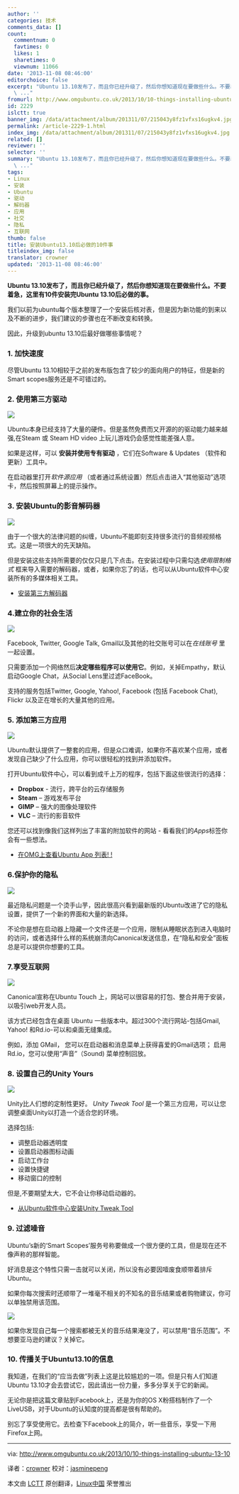 ```yaml
---
author: ''
categories: 技术
comments_data: []
count:
  commentnum: 0
  favtimes: 0
  likes: 1
  sharetimes: 0
  viewnum: 11066
date: '2013-11-08 08:46:00'
editorchoice: false
excerpt: "Ubuntu 13.10发布了，而且你已经升级了，然后你想知道现在要做些什么。不要着急，这里有10件安装完Ubuntu 13.10后必做的事。\r\n我们以前为ubuntu每个版本整理了一个安装后核对表，但是因为新功能的到来以及不断的进步
  \ ..."
fromurl: http://www.omgubuntu.co.uk/2013/10/10-things-installing-ubuntu-13-10
id: 2229
islctt: true
banner_img: /data/attachment/album/201311/07/215043y8fz1vfxs16ugkv4.jpg
permalink: /article-2229-1.html
index_img: /data/attachment/album/201311/07/215043y8fz1vfxs16ugkv4.jpg.thumb.jpg
related: []
reviewer: ''
selector: ''
summary: "Ubuntu 13.10发布了，而且你已经升级了，然后你想知道现在要做些什么。不要着急，这里有10件安装完Ubuntu 13.10后必做的事。\r\n我们以前为ubuntu每个版本整理了一个安装后核对表，但是因为新功能的到来以及不断的进步
  \ ..."
tags:
- Linux
- 安装
- Ubuntu
- 驱动
- 解码器
- 应用
- 社交
- 隐私
- 互联网
thumb: false
title: 安装Ubuntu13.10后必做的10件事
titleindex_img: false
translator: crowner
updated: '2013-11-08 08:46:00'
---
```


**Ubuntu 13.10发布了，而且你已经升级了，然后你想知道现在要做些什么。不要着急，这里有10件安装完Ubuntu 13.10后必做的事。**


我们以前为ubuntu每个版本整理了一个安装后核对表，但是因为新功能的到来以及不断的进步，我们建议的步骤也在不断改变和转换。


因此，升级到ubuntu 13.10后最好做哪些事情呢？


### 1. 加快速度


尽管Ubuntu 13.10相较于之前的发布版包含了较少的面向用户的特征，但是新的Smart scopes服务还是不可错过的。


### 2. 使用第三方驱动


![](/data/attachment/album/201311/07/215043y8fz1vfxs16ugkv4.jpg)


Ubuntu本身已经支持了大量的硬件。但是虽然免费而又开源的的驱动能力越来越强,在Steam 或 Steam HD video 上玩儿游戏仍会感觉性能差强人意。


如果是这样，可以 **安装并使用专有驱动** ，它们在Software & Updates （软件和更新）工具中。


在启动器里打开*软件源应用* （或者通过系统设置）然后点击进入“其他驱动”选项卡，然后按照屏幕上的提示操作。


### 3. 安装Ubuntu的影音解码器


![](/data/attachment/album/201311/07/2150442eek0ebkz1kkyk3p.jpg)


由于一个很大的法律问题的纠缠，Ubuntu不能即刻支持很多流行的音频视频格式。这是一项很大的先天缺陷。


但是安装这些支持所需要的仅仅只是几下点击。在安装过程中只需勾选*使用限制格式* 框来导入需要的解码器，或者，如果你忘了的话，也可以从Ubuntu软件中心安装所有的多媒体相关工具。


* [安装第三方解码器](https://apps.ubuntu.com/cat/applications/ubuntu-restricted-extras/)


### 4.建立你的社会生活


![](/data/attachment/album/201311/07/215046x2xll4lvgx2txz2q.jpg)


Facebook, Twitter, Google Talk, Gmail以及其他的社交账号可以在*在线账号* 里一起设置。


只需要添加一个网络然后**决定哪些程序可以使用它**。例如，关掉Empathy，默认启动Google Chat，从Social Lens里过滤FaceBook。


支持的服务包括Twitter, Google, Yahoo!, Facebook (包括 Facebook Chat), Flickr 以及正在增长的大量其他的应用。


### 5. 添加第三方应用


![](/data/attachment/album/201311/07/215048l2nwsvvvh6nwl0os.jpg)


Ubuntu默认提供了一整套的应用，但是众口难调，如果你不喜欢某个应用，或者发现自己缺少了什么应用，你可以很轻松的找到并添加软件。


打开Ubuntu软件中心，可以看到成千上万的程序，包括下面这些很流行的选择：


* **Dropbox** - 流行，跨平台的云存储服务
* **Steam** – 游戏发布平台
* **GIMP** – 强大的图像处理软件
* **VLC** – 流行的影音软件


您还可以找到像我们这样列出了丰富的附加软件的网站 - 看看我们的*Apps*标签你会有一些想法。


* [在OMG上查看Ubuntu App 列表! !](http://www.omgubuntu.co.uk/categories/app)


### 6.保护你的隐私


![](/data/attachment/album/201311/07/215049xg70xpxt87fuif8g.jpg)


最近隐私问题是一个烫手山芋，因此很高兴看到最新版的Ubuntu改进了它的隐私设置，提供了一个新的界面和大量的新选择。


不论你是想在启动器上隐藏一个文件还是一个应用，限制从睡眠状态到进入电脑时的访问，或者选择什么样的系统崩溃向Canonical发送信息，在“隐私和安全”面板总是可以提供你想要的工具。


### 7.享受互联网


![](/data/attachment/album/201311/07/2150512qentdaew88eakrn.jpg)


Canonical宣称在Ubuntu Touch 上，网站可以很容易的打包、整合并用于安装， 以吸引web开发人员。


该方式已经包含在桌面 Ubuntu 一些版本中。超过300个流行网站-包括Gmail, Yahoo! 和Rd.io-可以和桌面无缝集成。


例如，添加 GMail， 您可以在启动器和消息菜单上获得喜爱的Gmail选项； 启用Rd.io，您可以使用“声音”（Sound) 菜单控制回放。


### 8. 设置自己的Unity Yours


![](/data/attachment/album/201311/07/215052e8heg5izg9aetalr.png)


Unity比人们想的定制性更好。 *Unity Tweak Tool* 是一个第三方应用，可以让您调整桌面Unity以打造一个适合您的环境。


选择包括:


* 调整启动器透明度
* 设置启动器图标动画
* 启动工作台
* 设置快捷键
* 移动窗口的控制


但是,不要期望太大，它不会让你移动启动器的。


* [从Ubuntu软件中心安装Unity Tweak Tool](apt:unity-tweak-tool)


### 9. 过滤噪音


Ubuntu’s新的‘Smart Scopes’服务号称要做成一个很方便的工具，但是现在还不像声称的那样智能。


好消息是这个特性只需一击就可以关闭，所以没有必要因噎废食顺带着排斥Ubuntu。


如果你每次搜索时还顺带了一堆毫不相关的不知名的音乐结果或者购物建议，你可以单独禁用该范围。


![](/data/attachment/album/201311/07/215055x44105xyy2241ihf.png)


如果你发现自己每一个搜索都被无关的音乐结果淹没了，可以禁用“音乐范围”。不想要亚马逊的建议？关掉它。


### 10. 传播关于Ubuntu13.10的信息


我知道，在我们的“应当去做”列表上这是比较尴尬的一项。但是只有人们知道Ubuntu 13.10才会去尝试它，因此请出一份力量，多多分享关于它的新闻。


无论你是把这篇文章贴到Facebook上，还是为你的OS X粉搭档制作了一个LiveUSB，对于Ubuntu的认知度的提高都是很有帮助的。


别忘了享受使用它。去检查下Facebook上的简介，听一些音乐，享受一下用Firefox上网。




---


via: <http://www.omgubuntu.co.uk/2013/10/10-things-installing-ubuntu-13-10>


译者：[crowner](https://github.com/crowner) 校对：[jasminepeng](https://github.com/jasminepeng)


本文由 [LCTT](https://github.com/LCTT/TranslateProject) 原创翻译，[Linux中国](http://linux.cn/) 荣誉推出
